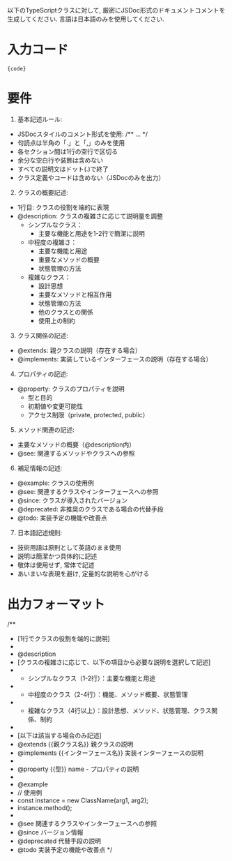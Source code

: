 以下のTypeScriptクラスに対して, 厳密にJSDoc形式のドキュメントコメントを生成してください.
言語は日本語のみを使用してください.

# 入力コード
```
{code}
```

# 要件

1. 基本記述ルール:
- JSDocスタイルのコメント形式を使用: /** ... */
- 句読点は半角の「.」と「,」のみを使用
- 各セクション間は1行の空行で区切る
- 余分な空白行や装飾は含めない
- すべての説明文はドット(.)で終了
- クラス定義やコードは含めない（JSDocのみを出力）

2. クラスの概要記述:
- 1行目: クラスの役割を端的に表現
- @description: クラスの複雑さに応じて説明量を調整
    - シンプルなクラス：
        - 主要な機能と用途を1-2行で簡潔に説明
    - 中程度の複雑さ：
        - 主要な機能と用途
        - 重要なメソッドの概要
        - 状態管理の方法
    - 複雑なクラス：
        - 設計思想
        - 主要なメソッドと相互作用
        - 状態管理の方法
        - 他のクラスとの関係
        - 使用上の制約

3. クラス関係の記述:
- @extends: 親クラスの説明（存在する場合）
- @implements: 実装しているインターフェースの説明（存在する場合）

4. プロパティの記述:
- @property: クラスのプロパティを説明
    - 型と目的
    - 初期値や変更可能性
    - アクセス制限（private, protected, public）

5. メソッド関連の記述:
- 主要なメソッドの概要（@description内）
- @see: 関連するメソッドやクラスへの参照

6. 補足情報の記述:
- @example: クラスの使用例
- @see: 関連するクラスやインターフェースへの参照
- @since: クラスが導入されたバージョン
- @deprecated: 非推奨のクラスである場合の代替手段
- @todo: 実装予定の機能や改善点

7. 日本語記述規則:
- 技術用語は原則として英語のまま使用
- 説明は簡潔かつ具体的に記述
- 敬体は使用せず, 常体で記述
- あいまいな表現を避け, 定量的な説明を心がける

# 出力フォーマット

/**
 * [1行でクラスの役割を端的に説明]
 *
 * @description 
 * [クラスの複雑さに応じて、以下の項目から必要な説明を選択して記述]
 * - シンプルなクラス（1-2行）：主要な機能と用途
 * - 中程度のクラス（2-4行）：機能、メソッド概要、状態管理
 * - 複雑なクラス（4行以上）：設計思想、メソッド、状態管理、クラス関係、制約
 *
 * [以下は該当する場合のみ記述]
 * @extends {{親クラス名}} 親クラスの説明
 * @implements {{インターフェース名}} 実装インターフェースの説明
 *
 * @property {{型}} name - プロパティの説明
 *
 * @example
 * // 使用例
 * const instance = new ClassName(arg1, arg2);
 * instance.method();
 *
 * @see 関連するクラスやインターフェースへの参照
 * @since バージョン情報
 * @deprecated 代替手段の説明
 * @todo 実装予定の機能や改善点
 */
 